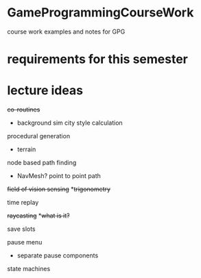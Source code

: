 # GameProgrammingCourseWork
course work examples and notes for GPG

# requirements for this semester

# lecture ideas

~~co-routines~~
  * background sim city style calculation
  
procedural generation
  * terrain
  
node based path finding
  * NavMesh? point to point path
  
~~field of vision sensing~~
  *~~trigonometry~~
  
time replay

~~raycasting~~
  *~~what is it?~~
  
save slots

pause menu
  * separate pause components

state machines
